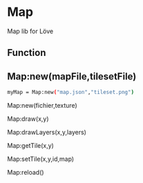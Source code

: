 Map
===

Map lib for Löve

Function
----

Map:new(mapFile,tilesetFile)
--------------

```sh
myMap = Map:new("map.json","tileset.png")
```

Map:new(fichier,texture)

Map:draw(x,y)

Map:drawLayers(x,y,layers)

Map:getTile(x,y)

Map:setTile(x,y,id,map)

Map:reload()
